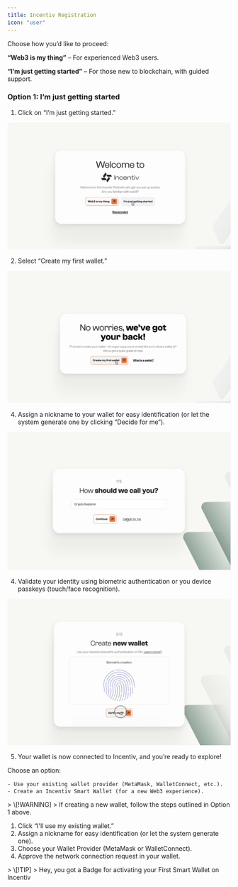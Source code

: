 ```yaml
---
title: Incentiv Registration
icon: "user"
---
```

<Steps>
<Step title="Step 1: Select Your Web3 Journey">

Choose how you’d like to proceed:

**“Web3 is my thing”** – For experienced Web3 users.

**“I’m just getting started”** – For those new to blockchain, with guided support.
</Step>

<Step title="Step 2: Create a Wallet or Connect an Existing One">

### Option 1: I’m just getting started

1. Click on “I’m just getting started.”

![Incentiv Registration](/docs/images/IncentivRegistration1.png)

2. Select “Create my first wallet.”

![Incentiv Registration](/docs/images/IncentivRegistration2.png)

4. Assign a nickname to your wallet for easy identification (or let the system generate one by clicking “Decide for me“).

![Incentiv Registration](/docs/images/IncentivRegistration3.png)

4. Validate your identity using biometric authentication or you device passkeys (touch/face recognition).

![Incentiv Registration](/docs/images/IncentivRegistration4.png)


5. Your wallet is now connected to Incentiv, and you’re ready to explore!
</Step>
</Steps>

<Steps>
<step title="Option 2: Web3 is my thing">

Choose an option:

```
- Use your existing wallet provider (MetaMask, WalletConnect, etc.).
- Create an Incentiv Smart Wallet (for a new Web3 experience).
```
</Step>
> \[!WARNING]
> If creating a new wallet, follow the steps outlined in Option 1 above.

<step title="If using an existing wallet">

1. Click “I'll use my existing wallet.”
2. Assign a nickname for easy identification (or let the system generate one).
3. Choose your Wallet Provider (MetaMask or WalletConnect).
4. Approve the network connection request in your wallet.
</Step>
</Steps>
> \[!TIP]
> Hey, you got a Badge for activating your First Smart Wallet on Incentiv

          